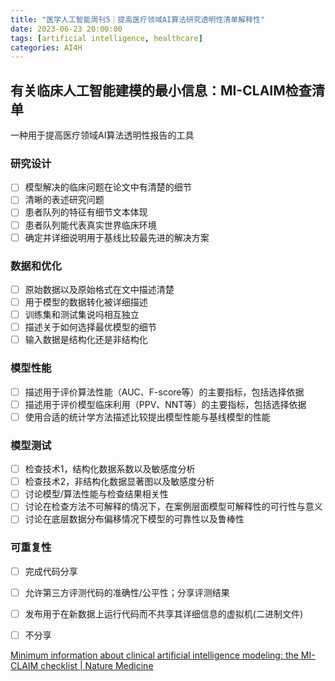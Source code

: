 ```yaml
---
title: "医学人工智能周刊5｜提高医疗领域AI算法研究透明性清单解释性"
date: 2023-06-23 20:00:00
tags: [artificial intelligence, healthcare]
categories: AI4H
---
```


## 有关临床人工智能建模的最小信息：MI-CLAIM检查清单

一种用于提高医疗领域AI算法透明性报告的工具
### 研究设计
- [ ] 模型解决的临床问题在论文中有清楚的细节
- [ ] 清晰的表述研究问题
- [ ] 患者队列的特征有细节文本体现
- [ ] 患者队列能代表真实世界临床环境
- [ ] 确定并详细说明用于基线比较最先进的解决方案
### 数据和优化
- [ ] 原始数据以及原始格式在文中描述清楚
- [ ] 用于模型的数据转化被详细描述
- [ ] 训练集和测试集说吗相互独立
- [ ] 描述关于如何选择最优模型的细节
- [ ] 输入数据是结构化还是非结构化
### 模型性能
- [ ] 描述用于评价算法性能（AUC、F-score等）的主要指标，包括选择依据
- [ ] 描述用于评价模型临床利用（PPV、NNT等）的主要指标，包括选择依据
- [ ] 使用合适的统计学方法描述比较提出模型性能与基线模型的性能
### 模型测试
- [ ] 检查技术1，结构化数据系数以及敏感度分析
- [ ] 检查技术2，非结构化数据显著图以及敏感度分析
- [ ] 讨论模型/算法性能与检查结果相关性
- [ ] 讨论在检查方法不可解释的情况下，在案例层面模型可解释性的可行性与意义
- [ ] 讨论在底层数据分布偏移情况下模型的可靠性以及鲁棒性
### 可重复性
- [ ] 完成代码分享
- [ ] 允许第三方评测代码的准确性/公平性；分享评测结果
- [ ] 发布用于在新数据上运行代码而不共享其详细信息的虚拟机(二进制文件)
- [ ] 不分享


[Minimum information about clinical artificial intelligence modeling: the MI-CLAIM checklist | Nature Medicine](https://www.nature.com/articles/s41591-020-1041-y)
